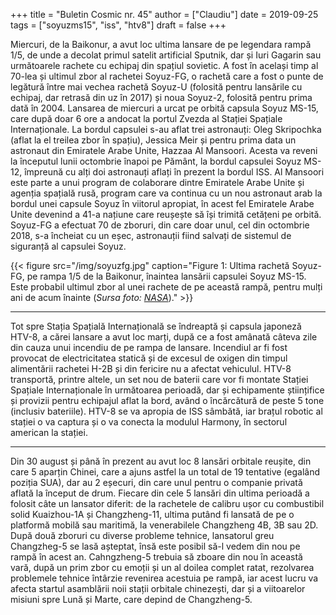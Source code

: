 +++
title = "Buletin Cosmic nr. 45"
author = ["Claudiu"]
date = 2019-09-25
tags = ["soyuzms15", "iss", "htv8"]
draft = false
+++

Miercuri, de la Baikonur, a avut loc ultima lansare de pe legendara rampă 1/5, de unde a decolat primul satelit artificial Sputnik, dar și Iuri Gagarin sau următoarele rachete cu echipaj din spațiul sovietic. A fost în același timp al 70-lea și ultimul zbor al rachetei Soyuz-FG, o rachetă care a fost o punte de legătură între mai vechea rachetă Soyuz-U (folosită pentru lansările cu echipaj, dar retrasă din uz în 2017) și noua Soyuz-2, folosită pentru prima dată în 2004. Lansarea de miercuri a urcat pe orbită capsula Soyuz MS-15, care după doar 6 ore a andocat la portul Zvezda al Stației Spațiale Internaționale. La bordul capsulei s-au aflat trei astronauți: Oleg Skripochka (aflat la el treilea zbor în spațiu), Jessica Meir și pentru prima data un astronaut din Emiratele Arabe Unite, Hazzaa Al Mansoori. Acesta va reveni la începutul lunii octombrie înapoi pe Pământ, la bordul capsulei Soyuz MS-12, împreună cu alți doi astronauți aflați în prezent la bordul ISS. Al Mansoori este parte a unui program de colaborare dintre Emiratele Arabe Unite și agenția spațială rusă, program care va continua cu un nou astronaut arab la bordul unei capsule Soyuz în viitorul apropiat, în acest fel Emiratele Arabe Unite devenind a 41-a națiune care reușește să își trimită cetățeni pe orbită. Soyuz-FG a efectuat 70 de zboruri, din care doar unul, cel din octombrie 2018, s-a încheiat cu un eșec, astronauții fiind salvați de sistemul de siguranță al capsulei Soyuz.

{{< figure src="/img/soyuzfg.jpg" caption="Figure 1: Ultima rachetă Soyuz-FG, pe rampa 1/5 de la Baikonur, înaintea lansării capsulei Soyuz MS-15. Este probabil ultimul zbor al unei rachete de pe această rampă, pentru mulți ani de acum înainte (_Sursa foto: [NASA](https://www.flickr.com/photos/nasahqphoto/48791927552/in/album-72157711011423657/)_)." >}}

---

Tot spre Stația Spațială Internațională se îndreaptă și capsula japoneză HTV-8, a cărei lansare a avut loc marți, după ce a fost amânată câteva zile din cauza unui incendiu de pe rampa de lansare. Incendiul ar fi fost provocat de electricitatea statică și de excesul de oxigen din timpul alimentării rachetei H-2B și din fericire nu a afectat vehiculul. HTV-8 transportă, printre altele, un set nou de baterii care vor fi montate Stației Spațiale Internaționale în următoarea perioadă, dar și echipamente științifice și provizii pentru echipajul aflat la bord, având o încărcătură de peste 5 tone (inclusiv bateriile). HTV-8 se va apropia de ISS sâmbătă, iar brațul robotic al stației o va captura și o va conecta la modulul Harmony, în sectorul american la stației.

---

Din 30 august și până în prezent au avut loc 8 lansări orbitale reușite, din care 5 aparțin Chinei, care a ajuns astfel la un total de 19 tentative (egalând poziția SUA), dar au 2 eșecuri, din care unul pentru o companie privată aflată la început de drum. Fiecare din cele 5 lansări din ultima perioadă a folosit câte un lansator diferit: de la rachetele de calibru ușor cu combustibil solid Kuaizhou-1A și Changzheng-11, ultima putând fi lansată de pe o platformă mobilă sau maritimă, la venerabilele Changzheng 4B, 3B sau 2D. După două zboruri cu diverse probleme tehnice, lansatorul greu Changzheg-5 se lasă așteptat, însă este posibil să-l vedem din nou pe rampă în acest an. Cahngzheng-5 trebuia să zboare din nou în această vară, după un prim zbor cu emoții și un al doilea complet ratat, rezolvarea problemele tehnice întârzie revenirea acestuia pe rampă, iar acest lucru va afecta startul asamblării noii stații orbitale chinezești, dar și a viitoarelor misiuni spre Lună și Marte, care depind de Changzheng-5.